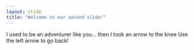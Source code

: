 ```yaml
---
layout: slide
title: "Welcome to our second slide!"
---
```

I used to be an adventurer like you... then I took an arrow to the knee
Use the left arrow to go back!
